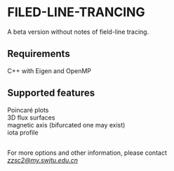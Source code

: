﻿# FILED-LINE-TRANCING
A beta version without notes of field-line tracing.  

## Requirements  
C++ with Eigen and OpenMP  

## Supported features  
Poincaré plots  
3D flux surfaces  
magnetic axis (bifurcated one may exist)  
iota profile  
##
For more options and other information, please contact *zzsc2@my.swjtu.edu.cn*  
